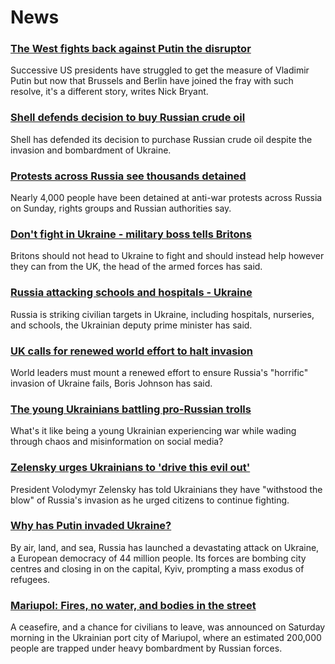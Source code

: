 # News
### [The West fights back against Putin the disruptor](https://www.bbc.com/news/world-us-canada-60597186)
Successive US presidents have struggled to get the measure of Vladimir Putin but now that Brussels and Berlin have joined the fray with such resolve, it's a different story, writes Nick Bryant.
### [Shell defends decision to buy Russian crude oil](https://www.bbc.com/news/business-60638255)
Shell has defended its decision to purchase Russian crude oil despite the invasion and bombardment of Ukraine.
### [Protests across Russia see thousands detained](https://www.bbc.com/news/world-europe-60640204)
Nearly 4,000 people have been detained at anti-war protests across Russia on Sunday, rights groups and Russian authorities say.
### [Don't fight in Ukraine - military boss tells Britons](https://www.bbc.com/news/uk-60637185)
Britons should not head to Ukraine to fight and should instead help however they can from the UK, the head of the armed forces has said.
### [Russia attacking schools and hospitals - Ukraine](https://www.bbc.com/news/world-europe-60638042)
Russia is striking civilian targets in Ukraine, including hospitals, nurseries, and schools, the Ukrainian deputy prime minister has said.
### [UK calls for renewed world effort to halt invasion](https://www.bbc.com/news/uk-60634017)
World leaders must mount a renewed effort to ensure Russia's "horrific" invasion of Ukraine fails, Boris Johnson has said.
### [The young Ukrainians battling pro-Russian trolls](https://www.bbc.com/news/blogs-trending-60596133)
What's it like being a young Ukrainian experiencing war while wading through chaos and misinformation on social media? 
### [Zelensky urges Ukrainians to 'drive this evil out'](https://www.bbc.com/news/world-europe-60636337)
President Volodymyr Zelensky has told Ukrainians they have "withstood the blow" of Russia's invasion as he urged citizens to continue fighting.
### [Why has Putin invaded Ukraine?](https://www.bbc.com/news/world-europe-56720589)
By air, land, and sea, Russia has launched a devastating attack on Ukraine, a European democracy of 44 million people. Its forces are bombing city centres and closing in on the capital, Kyiv, prompting a mass exodus of refugees.
### [Mariupol: Fires, no water, and bodies in the street](https://www.bbc.com/news/world-europe-60637338)
A ceasefire, and a chance for civilians to leave, was announced on Saturday morning in the Ukrainian port city of Mariupol, where an estimated 200,000 people are trapped under heavy bombardment by Russian forces. 
